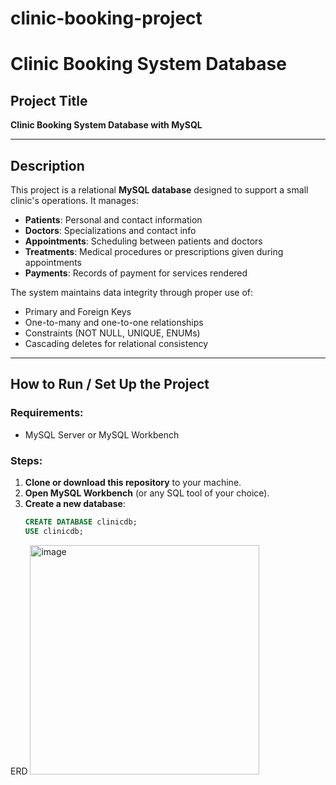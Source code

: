 # clinic-booking-project
#  Clinic Booking System Database

## Project Title
**Clinic Booking System Database with MySQL**

---

##  Description

This project is a relational **MySQL database** designed to support a small clinic's operations. It manages:

- **Patients**: Personal and contact information
- **Doctors**: Specializations and contact info
- **Appointments**: Scheduling between patients and doctors
- **Treatments**: Medical procedures or prescriptions given during appointments
- **Payments**: Records of payment for services rendered

The system maintains data integrity through proper use of:
- Primary and Foreign Keys
- One-to-many and one-to-one relationships
- Constraints (NOT NULL, UNIQUE, ENUMs)
- Cascading deletes for relational consistency

---

##  How to Run / Set Up the Project

###  Requirements:
- MySQL Server or MySQL Workbench

###  Steps:

1. **Clone or download this repository** to your machine.
2. **Open MySQL Workbench** (or any SQL tool of your choice).
3. **Create a new database**:
   ```sql
   CREATE DATABASE clinicdb;
   USE clinicdb;
ERD
<img width="367" alt="image" src="https://github.com/user-attachments/assets/3cd1d00c-6142-42d0-af09-55586295b90d" />

